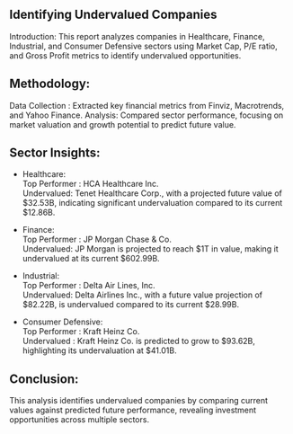 ## Identifying Undervalued Companies
Introduction:
This report analyzes companies in Healthcare, Finance, Industrial, and Consumer Defensive sectors using Market Cap, P/E ratio, and Gross Profit metrics to identify undervalued opportunities.

## Methodology:

Data Collection : Extracted key financial metrics from Finviz, Macrotrends, and Yahoo Finance. 
Analysis: Compared sector performance, focusing on market valuation and growth potential to predict future value.

## Sector Insights:

- Healthcare: <br>
Top Performer : HCA Healthcare Inc. <br>
Undervalued: Tenet Healthcare Corp., with a projected future value of $32.53B, indicating significant undervaluation compared to its current $12.86B.<br>

- Finance: <br>
Top Performer : JP Morgan Chase & Co. <br>
Undervalued: JP Morgan is projected to reach $1T in value, making it undervalued at its current $602.99B. <br>

- Industrial: <br>
Top Performer : Delta Air Lines, Inc. <br>
Undervalued: Delta Airlines Inc., with a future value projection of $82.22B, is undervalued compared to its current $28.99B.<br>

- Consumer Defensive: <br>
Top Performer : Kraft Heinz Co. <br>
Undervalued : Kraft Heinz Co. is predicted to grow to $93.62B, highlighting its undervaluation at $41.01B.<br>

## Conclusion:
This analysis identifies undervalued companies by comparing current values against predicted future performance, revealing investment opportunities across multiple sectors.
